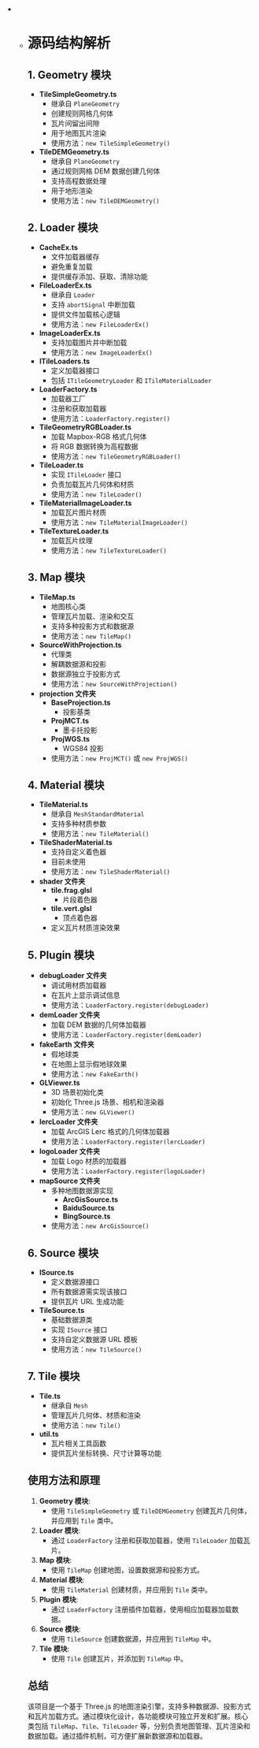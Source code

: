 - - # 源码结构解析

    ## 1. Geometry 模块
    - **TileSimpleGeometry.ts**
      - 继承自 `PlaneGeometry`
      - 创建规则网格几何体
      - 瓦片间留出间隙
      - 用于地图瓦片渲染
      - 使用方法：`new TileSimpleGeometry()`
    - **TileDEMGeometry.ts**
      - 继承自 `PlaneGeometry`
      - 通过规则网格 DEM 数据创建几何体
      - 支持高程数据处理
      - 用于地形渲染
      - 使用方法：`new TileDEMGeometry()`

    ## 2. Loader 模块
    - **CacheEx.ts**
      - 文件加载器缓存
      - 避免重复加载
      - 提供缓存添加、获取、清除功能
    - **FileLoaderEx.ts**
      - 继承自 `Loader`
      - 支持 `abortSignal` 中断加载
      - 提供文件加载核心逻辑
      - 使用方法：`new FileLoaderEx()`
    - **ImageLoaderEx.ts**
      - 支持加载图片并中断加载
      - 使用方法：`new ImageLoaderEx()`
    - **ITileLoaders.ts**
      - 定义加载器接口
      - 包括 `ITileGeometryLoader` 和 `ITileMaterialLoader`
    - **LoaderFactory.ts**
      - 加载器工厂
      - 注册和获取加载器
      - 使用方法：`LoaderFactory.register()`
    - **TileGeometryRGBLoader.ts**
      - 加载 Mapbox-RGB 格式几何体
      - 将 RGB 数据转换为高程数据
      - 使用方法：`new TileGeometryRGBLoader()`
    - **TileLoader.ts**
      - 实现 `ITileLoader` 接口
      - 负责加载瓦片几何体和材质
      - 使用方法：`new TileLoader()`
    - **TileMaterialImageLoader.ts**
      - 加载瓦片图片材质
      - 使用方法：`new TileMaterialImageLoader()`
    - **TileTextureLoader.ts**
      - 加载瓦片纹理
      - 使用方法：`new TileTextureLoader()`

    ## 3. Map 模块
    - **TileMap.ts**
      - 地图核心类
      - 管理瓦片加载、渲染和交互
      - 支持多种投影方式和数据源
      - 使用方法：`new TileMap()`
    - **SourceWithProjection.ts**
      - 代理类
      - 解耦数据源和投影
      - 数据源独立于投影方式
      - 使用方法：`new SourceWithProjection()`
    - **projection 文件夹**
      - **BaseProjection.ts**
        - 投影基类
      - **ProjMCT.ts**
        - 墨卡托投影
      - **ProjWGS.ts**
        - WGS84 投影
      - 使用方法：`new ProjMCT()` 或 `new ProjWGS()`

    ## 4. Material 模块
    - **TileMaterial.ts**
      - 继承自 `MeshStandardMaterial`
      - 支持多种材质参数
      - 使用方法：`new TileMaterial()`
    - **TileShaderMaterial.ts**
      - 支持自定义着色器
      - 目前未使用
      - 使用方法：`new TileShaderMaterial()`
    - **shader 文件夹**
      - **tile.frag.glsl**
        - 片段着色器
      - **tile.vert.glsl**
        - 顶点着色器
      - 定义瓦片材质渲染效果

    ## 5. Plugin 模块
    - **debugLoader 文件夹**
      - 调试用材质加载器
      - 在瓦片上显示调试信息
      - 使用方法：`LoaderFactory.register(debugLoader)`
    - **demLoader 文件夹**
      - 加载 DEM 数据的几何体加载器
      - 使用方法：`LoaderFactory.register(demLoader)`
    - **fakeEarth 文件夹**
      - 假地球类
      - 在地图上显示假地球效果
      - 使用方法：`new FakeEarth()`
    - **GLViewer.ts**
      - 3D 场景初始化类
      - 初始化 Three.js 场景、相机和渲染器
      - 使用方法：`new GLViewer()`
    - **lercLoader 文件夹**
      - 加载 ArcGIS Lerc 格式的几何体加载器
      - 使用方法：`LoaderFactory.register(lercLoader)`
    - **logoLoader 文件夹**
      - 加载 Logo 材质的加载器
      - 使用方法：`LoaderFactory.register(logoLoader)`
    - **mapSource 文件夹**
      - 多种地图数据源实现
        - **ArcGisSource.ts**
        - **BaiduSource.ts**
        - **BingSource.ts**
      - 使用方法：`new ArcGisSource()`

    ## 6. Source 模块
    - **ISource.ts**
      - 定义数据源接口
      - 所有数据源需实现该接口
      - 提供瓦片 URL 生成功能
    - **TileSource.ts**
      - 基础数据源类
      - 实现 `ISource` 接口
      - 支持自定义数据源 URL 模板
      - 使用方法：`new TileSource()`

    ## 7. Tile 模块
    - **Tile.ts**
      - 继承自 `Mesh`
      - 管理瓦片几何体、材质和渲染
      - 使用方法：`new Tile()`
    - **util.ts**
      - 瓦片相关工具函数
      - 提供瓦片坐标转换、尺寸计算等功能

    ## 使用方法和原理
    1. **Geometry 模块**:
       - 使用 `TileSimpleGeometry` 或 `TileDEMGeometry` 创建瓦片几何体，并应用到 `Tile` 类中。
    2. **Loader 模块**:
       - 通过 `LoaderFactory` 注册和获取加载器，使用 `TileLoader` 加载瓦片。
    3. **Map 模块**:
       - 使用 `TileMap` 创建地图，设置数据源和投影方式。
    4. **Material 模块**:
       - 使用 `TileMaterial` 创建材质，并应用到 `Tile` 类中。
    5. **Plugin 模块**:
       - 通过 `LoaderFactory` 注册插件加载器，使用相应加载器加载数据。
    6. **Source 模块**:
       - 使用 `TileSource` 创建数据源，并应用到 `TileMap` 中。
    7. **Tile 模块**:
       - 使用 `Tile` 创建瓦片，并添加到 `TileMap` 中。

    ## 总结
    该项目是一个基于 Three.js 的地图渲染引擎，支持多种数据源、投影方式和瓦片加载方式。通过模块化设计，各功能模块可独立开发和扩展。核心类包括 `TileMap`、`Tile`、`TileLoader` 等，分别负责地图管理、瓦片渲染和数据加载。通过插件机制，可方便扩展新数据源和加载器。